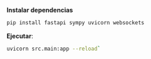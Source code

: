 **Instalar dependencias**
```sh
pip install fastapi sympy uvicorn websockets
```

**Ejecutar**: 
```sh
uvicorn src.main:app --reload`
```

